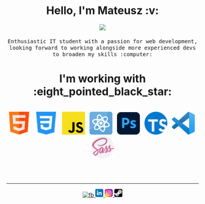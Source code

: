 <div align="center">
  <h1> Hello, I'm Mateusz :v: </h1> 

<p>
  <img src="https://media2.giphy.com/media/vzO0Vc8b2VBLi/giphy.gif" width=300>
  <br><br>
  <samp>
   Enthusiastic IT student  with a passion for web development, looking forward to working alongside more experienced devs to broaden my skills  :computer:
  </samp>
</p>

  <h1> I'm working with :eight_pointed_black_star: </h1>
  <br>
  
  <img src="https://raw.githubusercontent.com/totylkopierdola/totylkopierdola/main/img/html.png" width=60>
  &nbsp;
  <img src="https://raw.githubusercontent.com/totylkopierdola/totylkopierdola/main/img/css.png" width=60>
  &nbsp;
  <img src="https://raw.githubusercontent.com/totylkopierdola/totylkopierdola/main/img/js.png" width=60>
  &nbsp;
  <img src="https://raw.githubusercontent.com/totylkopierdola/totylkopierdola/6d9aad467f6db0884de1a3501c96a4bd31ef1c9a/img/react.svg" width=60>
  &nbsp;
  <img src="https://raw.githubusercontent.com/totylkopierdola/totylkopierdola/main/img/ps.png" width=60>
  &nbsp;
  <img src="https://raw.githubusercontent.com/totylkopierdola/totylkopierdola/87bc170c983e1add6bd4a614ccab1b758a010f9a/img/typescript.svg" width=60>
  &nbsp;
  <img src="https://raw.githubusercontent.com/totylkopierdola/totylkopierdola/main/img/vsc.png" width=60>
  &nbsp;
  <img src="https://raw.githubusercontent.com/totylkopierdola/totylkopierdola/87bc170c983e1add6bd4a614ccab1b758a010f9a/img/sass.svg" width=60>



<br><br>
<hr>

  <a href="https://www.facebook.com/pierdolaq/">
    <img alt="fb" width="21px" src="https://upload.wikimedia.org/wikipedia/commons/thumb/1/1b/Facebook_icon.svg/1200px-Facebook_icon.svg.png" />
  </a>
  <a href="https://www.linkedin.com/in/mateusz-kudraj-ab606a1ba/">
    <img alt="Vedant Jajoo Linkdin" width="21px" src="https://raw.githubusercontent.com/edent/SuperTinyIcons/099dc12b59179d07d534069bc8551718f786d91a/images/svg/linkedin.svg" />
  </a>
  <a href="https://www.instagram.com/totylkopierdola/">
    <img alt="insta" width="21px" src="https://raw.githubusercontent.com/totylkopierdola/totylkopierdola/main/img/instagram.png" />
  </a>
  <a href="https://steamcommunity.com/id/shorstky7/">
    <img alt="" width="21px" src="https://raw.githubusercontent.com/totylkopierdola/totylkopierdola/main/img/steam-logo%20(1).png" />
  </a>
  <br><br>
</div>
